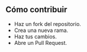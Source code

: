 ## Cómo contribuir
- Haz un fork del repositorio.
- Crea una nueva rama.
- Haz tus cambios.
- Abre un Pull Request.
